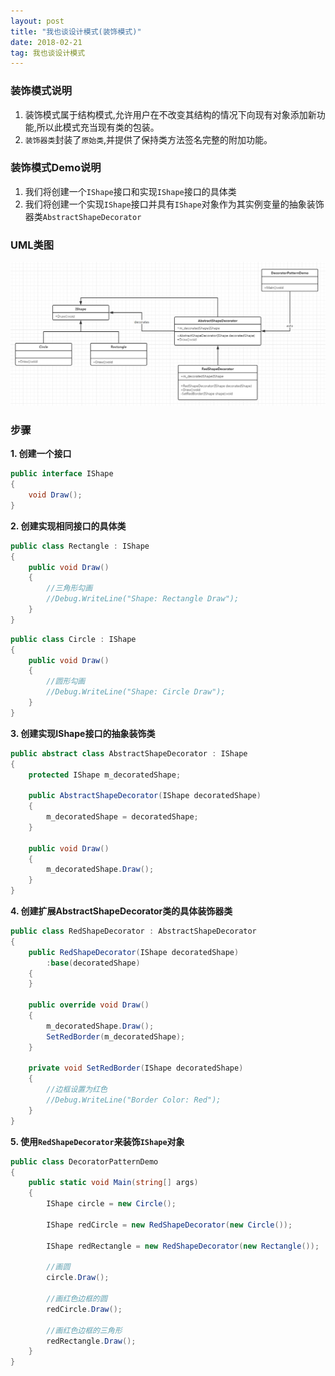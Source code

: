 ```yaml
---
layout: post
title: "我也谈设计模式(装饰模式)"
date: 2018-02-21   
tag: 我也谈设计模式
---
```


### 装饰模式说明

1. 装饰模式属于结构模式,允许用户在不改变其结构的情况下向现有对象添加新功能,所以此模式充当现有类的包装。
2. `装饰器类`封装了`原始类`,并提供了保持类方法签名完整的附加功能。

### 装饰模式Demo说明

1. 我们将创建一个`IShape`接口和实现`IShape`接口的具体类
2. 我们将创建一个实现`IShape`接口并具有`IShape`对象作为其实例变量的抽象装饰器类`AbstractShapeDecorator`

### UML类图

![装饰模式设计图](/images/designPattern/decoratorPattern/decoratorPattern.png)

### 步骤

__1. 创建一个接口__

```csharp
public interface IShape
{
	void Draw();
}
```

__2. 创建实现相同接口的具体类__

```csharp
public class Rectangle : IShape
{
	public void Draw()
	{
		//三角形勾画
		//Debug.WriteLine("Shape: Rectangle Draw");
	}
}
```
```csharp
public class Circle : IShape
{
	public void Draw()
	{
		//圆形勾画
		//Debug.WriteLine("Shape: Circle Draw");
	}
}
```
__3. 创建实现IShape接口的抽象装饰类__

```csharp
public abstract class AbstractShapeDecorator : IShape
{
	protected IShape m_decoratedShape;

	public AbstractShapeDecorator(IShape decoratedShape)
	{
		m_decoratedShape = decoratedShape;
	}

	public void Draw()
	{
		m_decoratedShape.Draw();
	}
}
```

__4. 创建扩展AbstractShapeDecorator类的具体装饰器类__

```csharp
public class RedShapeDecorator : AbstractShapeDecorator
{
	public RedShapeDecorator(IShape decoratedShape)
		:base(decoratedShape)
	{
	}

	public override void Draw()
	{
		m_decoratedShape.Draw();
		SetRedBorder(m_decoratedShape);
	}

	private void SetRedBorder(IShape decoratedShape)
	{
		//边框设置为红色
		//Debug.WriteLine("Border Color: Red");
	}
}
```
__5. 使用`RedShapeDecorator`来装饰`IShape`对象__

```csharp
public class DecoratorPatternDemo
{
	public static void Main(string[] args)
	{
		IShape circle = new Circle();

		IShape redCircle = new RedShapeDecorator(new Circle());

		IShape redRectangle = new RedShapeDecorator(new Rectangle());

		//画圆
		circle.Draw();

		//画红色边框的圆
		redCircle.Draw();

		//画红色边框的三角形
		redRectangle.Draw();
	}
}
```